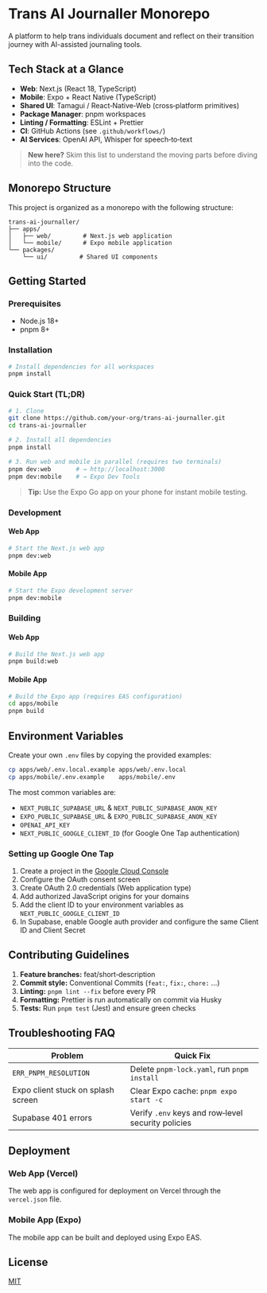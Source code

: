# Trans AI Journaller Monorepo

A platform to help trans individuals document and reflect on their transition journey with AI-assisted journaling tools.

## Tech Stack at a Glance

- **Web**: Next.js (React 18, TypeScript)
- **Mobile**: Expo + React Native (TypeScript)
- **Shared UI**: Tamagui / React‑Native‑Web (cross‑platform primitives)
- **Package Manager**: pnpm workspaces
- **Linting / Formatting**: ESLint + Prettier
- **CI**: GitHub Actions (see `.github/workflows/`)
- **AI Services**: OpenAI API, Whisper for speech‑to‑text

> **New here?** Skim this list to understand the moving parts before diving into the code.

## Monorepo Structure

This project is organized as a monorepo with the following structure:

```
trans-ai-journaller/
├── apps/
│   ├── web/         # Next.js web application
│   └── mobile/      # Expo mobile application
└── packages/
    └── ui/         # Shared UI components
```

## Getting Started

### Prerequisites

- Node.js 18+
- pnpm 8+

### Installation

```bash
# Install dependencies for all workspaces
pnpm install
```

### Quick Start (TL;DR)

```bash
# 1. Clone
git clone https://github.com/your‑org/trans-ai-journaller.git
cd trans-ai-journaller

# 2. Install all dependencies
pnpm install

# 3. Run web and mobile in parallel (requires two terminals)
pnpm dev:web       # → http://localhost:3000
pnpm dev:mobile    # → Expo Dev Tools
```

> **Tip:** Use the Expo Go app on your phone for instant mobile testing.

### Development

#### Web App

```bash
# Start the Next.js web app
pnpm dev:web
```

#### Mobile App

```bash
# Start the Expo development server
pnpm dev:mobile
```

### Building

#### Web App

```bash
# Build the Next.js web app
pnpm build:web
```

#### Mobile App

```bash
# Build the Expo app (requires EAS configuration)
cd apps/mobile
pnpm build
```

## Environment Variables

Create your own `.env` files by copying the provided examples:

```bash
cp apps/web/.env.local.example apps/web/.env.local
cp apps/mobile/.env.example    apps/mobile/.env
```

The most common variables are:

- `NEXT_PUBLIC_SUPABASE_URL` & `NEXT_PUBLIC_SUPABASE_ANON_KEY`
- `EXPO_PUBLIC_SUPABASE_URL` & `EXPO_PUBLIC_SUPABASE_ANON_KEY`
- `OPENAI_API_KEY`
- `NEXT_PUBLIC_GOOGLE_CLIENT_ID` (for Google One Tap authentication)

### Setting up Google One Tap

1. Create a project in the [Google Cloud Console](https://console.cloud.google.com/)
2. Configure the OAuth consent screen
3. Create OAuth 2.0 credentials (Web application type)
4. Add authorized JavaScript origins for your domains
5. Add the client ID to your environment variables as `NEXT_PUBLIC_GOOGLE_CLIENT_ID`
6. In Supabase, enable Google auth provider and configure the same Client ID and Client Secret

## Contributing Guidelines

1. **Feature branches:** feat/short‑description
2. **Commit style:** Conventional Commits (`feat:`, `fix:`, `chore:` …)
3. **Linting:** `pnpm lint --fix` before every PR
4. **Formatting:** Prettier is run automatically on commit via Husky
5. **Tests:** Run `pnpm test` (Jest) and ensure green checks

## Troubleshooting FAQ

| Problem                            | Quick Fix                                          |
| ---------------------------------- | -------------------------------------------------- |
| `ERR_PNPM_RESOLUTION`              | Delete `pnpm-lock.yaml`, run `pnpm install`        |
| Expo client stuck on splash screen | Clear Expo cache: `pnpm expo start -c`             |
| Supabase 401 errors                | Verify `.env` keys and row‑level security policies |

## Deployment

### Web App (Vercel)

The web app is configured for deployment on Vercel through the `vercel.json` file.

### Mobile App (Expo)

The mobile app can be built and deployed using Expo EAS.

## License

[MIT](LICENSE)
